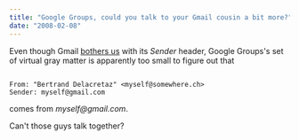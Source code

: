 ```yaml
---
title: "Google Groups, could you talk to your Gmail cousin a bit more?"
date: "2008-02-08"
---
```


Even though Gmail [bothers us](http://vafer.org/blog/20060502022752) with its _Sender_ header, Google Groups's set of virtual gray matter is apparently too small to figure out that

```

From: "Bertrand Delacretaz" <myself@somewhere.ch>
Sender: myself@gmail.com
```

comes from _myself@gmail.com_.

Can't those guys talk together?
